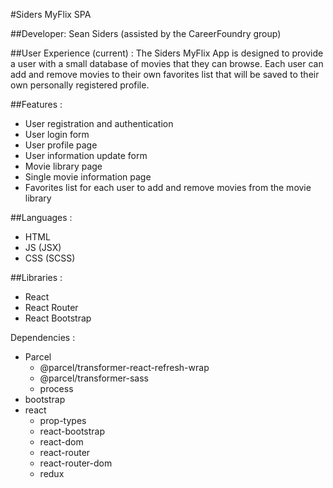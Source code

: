 #Siders MyFlix SPA

##Developer: Sean Siders (assisted by the CareerFoundry group)

##User Experience (current) :
The Siders MyFlix App is designed to provide a user with a small database of movies that they can browse.  Each user can add and remove movies to their own favorites list that will be saved to their own personally registered profile.

##Features :
- User registration and authentication
- User login form
- User profile page
- User information update form
- Movie library page
- Single movie information page
- Favorites list for each user to add and remove movies from the movie library

##Languages :
- HTML
- JS (JSX)
- CSS (SCSS)

##Libraries :
- React
- React Router
- React Bootstrap

Dependencies :
- Parcel
	- @parcel/transformer-react-refresh-wrap
	- @parcel/transformer-sass
	- process
- bootstrap
- react
	- prop-types
	- react-bootstrap
	- react-dom
	- react-router
	- react-router-dom
	- redux

